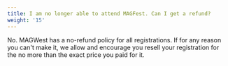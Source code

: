 ```yaml
---
title: I am no longer able to attend MAGFest. Can I get a refund?
weight: '15'
---
```

No. MAGWest has a no-refund policy for all registrations. If for any reason you can't make it, we allow and encourage you resell your registration for the no more than the exact price you paid for it.
